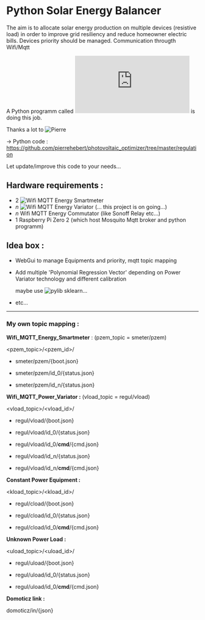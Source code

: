 # **Py**thon **S**olar **E**nergy **B**alancer

The aim is to allocate  solar energy production on multiple devices (resistive load) in order to improve grid resiliency and reduce homeowner electric bills.
Devices priority should be managed.
Communication througth Wifi/Mqtt

A Python programm called !['regulation.py'](https://github.com/pierrehebert/photovoltaic_optimizer/blob/master/regulation/power_regulation.py) is doing this job.

Thanks a lot to ![Pierre](https://github.com/pierrehebert)

→ Python code : https://github.com/pierrehebert/photovoltaic_optimizer/tree/master/regulation

Let update/improve this code to your needs...

## Hardware requirements :

- 2  ![Wifi MQTT Energy Smartmeter](https://github.com/Coturex/Wifi_Mqtt_SmartMeter)
- _n_ ![Wifi MQTT Energy Variator](https://github.com/Coturex/Wifi_Mqtt_PowerVariator) (... this project is on going...)
- _n_ Wifi MQTT Energy Commutator (like Sonoff Relay etc...)
- 1 Raspberry Pi Zero 2    (which host Mosquito Mqtt broker and python programm)

## Idea box :
 - WebGui to manage Equipments and priority, mqtt topic mapping
 - Add multiple 'Polynomial Regression Vector' depending on Power Variator technology and different calibration
 
   maybe use ![pylib sklearn...](https://www.askpython.com/python/examples/polynomial-regression-in-python)
 - etc...



-------

### My own topic mapping :

  **Wifi_MQTT_Energy_Smartmeter** : (pzem_topic = smeter/pzem)
  
   <pzem_topic>/<pzem_id>/
   
   - smeter/pzem/{boot.json}
   
   - smeter/pzem/id_0/{status.json}
   
   - smeter/pzem/id_n/{status.json}


   **Wifi_MQTT_Power_Variator :**  (vload_topic = regul/vload)
   
   <vload_topic>/<vload_id>/
   
   - regul/vload/{boot.json}
   
   - regul/vload/id_0/{status.json}
   
   - regul/vload/id_0/**cmd**/{cmd.json}
   
   - regul/vload/id_n/{status.json}
   
   - regul/vload/id_n/**cmd**/{cmd.json}

   **Constant Power Equipment :** 
   
   <kload_topic>/<kload_id>/
   
   - regul/cload/{boot.json}
   
   - regul/cload/id_0/{status.json}
   
   - regul/cload/id_0/**cmd**/{cmd.json}
   
   
   **Unknown Power Load :**
   
   <uload_topic>/<uload_id>/
   
   - regul/uload/{boot.json}
   
   - regul/uload/id_0/{status.json}
   
   - regul/uload/id_0/**cmd**/{cmd.json}
   
   
   **Domoticz link :**
   
   domoticz/in/{json} 
